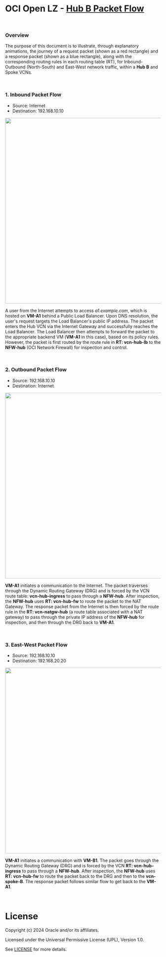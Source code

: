 # OCI Open LZ - [Hub B Packet Flow](#)

&nbsp; 

### Overview
The purpose of this document is to illustrate, through explanatory animations, the journey of a request packet (shown as a red rectangle) and a response packet (shown as a blue rectangle), along with the corresponding routing rules in each routing table (RT), for Inbound-Outbound (North-South) and East-West network traffic, within a **Hub B** and Spoke VCNs.

&nbsp; 

### 1. Inbound Packet Flow
- Source: Internet
- Destination: 192.168.10.10 

<img src="https://github.com/oracle-quickstart/terraform-oci-open-lz/blob/content/oci-hub-models/hub_b/hub_b_inbound.gif" width="600" />

A user from the Internet attempts to access *a1.example.com*, which is hosted on **VM-A1** behind a Public Load Balancer. Upon DNS resolution, the user's request targets the Load Balancer's public IP address. The packet enters the Hub VCN via the Internet Gateway and successfully reaches the Load Balancer. The Load Balancer then attempts to forward the packet to the appropriate backend VM (**VM-A1** in this case), based on its policy rules. However, the packet is first routed by the route rule in **RT: vcn-hub-lb** to the **NFW-hub** (OCI Network Firewall) for inspection and control.

&nbsp; 

### 2. Outbound Packet Flow
- Source: 192.168.10.10
- Destination: Internet
  
<img src="https://github.com/oracle-quickstart/terraform-oci-open-lz/blob/content/oci-hub-models/hub_b/hub_b_outbound.gif" width="600" />

**VM-A1** initiates a communication to the Internet. The packet traverses through the Dynamic Routing Gateway (DRG) and is forced by the VCN route table: **vcn-hub-ingress** to pass through a **NFW-hub**. After inspection, the **NFW-hub** uses **RT: vcn-hub-fw** to route the packet to the NAT Gateway. The response packet from the Internet is then forced by the route rule in the **RT: vcn-natgw-hub** (a route table associated with a NAT gateway) to pass through the private IP address of the **NFW-hub** for inspection, and then through the DRG back to **VM-A1**.

&nbsp; 

### 3. East-West Packet Flow
- Source: 192.168.10.10
- Destination: 192.168.20.20 

<img src="https://github.com/oracle-quickstart/terraform-oci-open-lz/blob/content/oci-hub-models/hub_b/hub_b_east_west.gif" width="600" />

**VM-A1** initiates a communication with **VM-B1**. The packet goes through the Dynamic Routing Gateway (DRG) and is forced by the VCN **RT: vcn-hub-ingress** to pass through a **NFW-hub**. After inspection, the **NFW-hub** uses **RT: vcn-hub-fw** to route the packet back to the DRG and then to the **vcn-spoke-B**. The response packet follows similar flow to get back to the **VM-A1**.





&nbsp; 

# License

Copyright (c) 2024 Oracle and/or its affiliates.

Licensed under the Universal Permissive License (UPL), Version 1.0.

See [LICENSE](/LICENSE.txt) for more details.
